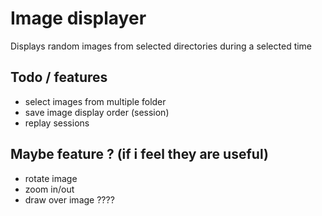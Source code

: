 # Image displayer
Displays random images from selected directories during a selected time

## Todo / features
* select images from multiple folder
* save image display order (session)
* replay sessions

## Maybe feature ? (if i feel they are useful)
* rotate image
* zoom in/out
* draw over image ????

